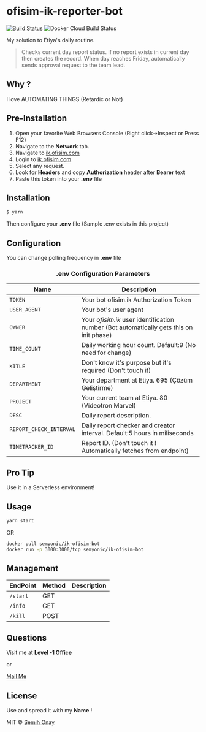 # ofisim-ik-reporter-bot
[![Build Status](https://travis-ci.com/Semyonic/ik-ofisim-reporter-bot.svg?branch=master)](https://travis-ci.com/Semyonic/ik-ofisim-reporter-bot)
![Docker Cloud Build Status](https://img.shields.io/docker/cloud/build/semyonic/ik-ofisim-bot.svg)

My solution to Etiya's daily routine.

> Checks current day report status. If no report exists in current day then creates the record.
When day reaches Friday, automatically sends approval request to the team lead.

## Why ?
I love AUTOMATING THINGS (Retardic or Not)

## Pre-Installation

1. Open your favorite Web Browsers Console (Right click->Inspect or Press F12)
2. Navigate to the **Network** tab.
3. Navigate to [ik.ofisim.com](https://ik.ofisim.com/#/app/crm/timetracker)
4. Login to [ik.ofisim.com](https://ik.ofisim.com/#/app/crm/timetracker)
5. Select any request.
6. Look for **Headers** and copy **Authorization** header after **Bearer** text
7. Paste this token into your **.env** file

## Installation

```sh
$ yarn
```

Then configure your **.env** file (Sample .env exists in this project)

## Configuration

You can change polling frequency in **.env** file

### ****<center>.env Configuration Parameters</center>****

| Name | Description |
| --- | --- |
| `TOKEN` | Your bot ofisim.ik Authorization Token |
| `USER_AGENT` | Your bot's user agent |
| `OWNER` | Your *ofisim.ik* user identification number (Bot automatically gets this on init phase)|
| `TIME_COUNT` | Daily working hour count. Default:9 (No need for change)|
| `KITLE` | Don't know it's purpose but it's required (Don't touch it)|
| `DEPARTMENT` | Your department at Etiya. 695 (Çözüm Geliştirme)|
| `PROJECT` | Your current team at Etiya. 80 (Videotron Marvel)|
| `DESC` | Daily report description.|
| `REPORT_CHECK_INTERVAL` | Daily report checker and creator interval. Default:5 hours in miliseconds|
| `TIMETRACKER_ID` | Report ID. (Don't touch it ! Automatically fetches from endpoint)|

## Pro Tip

Use it in a Serverless environment!

## Usage

```bash
yarn start
```
OR
```bash
docker pull semyonic/ik-ofisim-bot
docker run -p 3000:3000/tcp semyonic/ik-ofisim-bot
```

## Management

| EndPoint | Method |Description |
| --- | --- | --- |
| `/start` | GET |
| `/info` | GET |
| `/kill` | POST |

## Questions

Visit me at **Level -1 Office**
 
or

[Mail Me](<mailto:semih.onay@etiya.com?subject=About Reporter Bot>)

## License
Use and spread it with my **Name** !

MIT © [Semih Onay](https://semihonay.tk)
